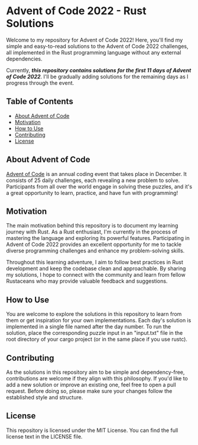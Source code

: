 # Advent of Code 2022 - Rust Solutions

Welcome to my repository for Advent of Code 2022! Here, you'll find my simple and easy-to-read solutions to the Advent of Code 2022 challenges, all implemented in the Rust programming language without any external dependencies.

Currently, ***this repository contains solutions for the first 11 days of Advent of Code 2022***. I'll be gradually adding solutions for the remaining days as I progress through the event.

## Table of Contents

- [About Advent of Code](#about-advent-of-code)
- [Motivation](#motivation)
- [How to Use](#how-to-use)
- [Contributing](#contributing)
- [License](#license)

## About Advent of Code

[Advent of Code](https://adventofcode.com/) is an annual coding event that takes place in December. It consists of 25 daily challenges, each revealing a new problem to solve. Participants from all over the world engage in solving these puzzles, and it's a great opportunity to learn, practice, and have fun with programming!

## Motivation

The main motivation behind this repository is to document my learning journey with Rust. As a Rust enthusiast, I'm currently in the process of mastering the language and exploring its powerful features. Participating in Advent of Code 2022 provides an excellent opportunity for me to tackle diverse programming challenges and enhance my problem-solving skills.

Throughout this learning adventure, I aim to follow best practices in Rust development and keep the codebase clean and approachable. By sharing my solutions, I hope to connect with the community and learn from fellow Rustaceans who may provide valuable feedback and suggestions.

## How to Use

You are welcome to explore the solutions in this repository to learn from them or get inspiration for your own implementations. Each day's solution is implemented in a single file named after the day number. To run the solution, place the corresponding puzzle input in an "input.txt" file in the root directory of your cargo project (or in the same place if you use rustc).

## Contributing

As the solutions in this repository aim to be simple and dependency-free, contributions are welcome if they align with this philosophy. If you'd like to add a new solution or improve an existing one, feel free to open a pull request. Before doing so, please make sure your changes follow the established style and structure.

## License

This repository is licensed under the MIT License. You can find the full license text in the LICENSE file.